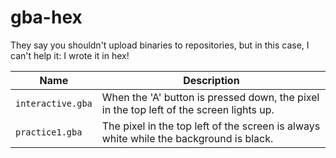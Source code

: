 # gba-hex

They say you shouldn't upload binaries to repositories, but in this case, I can't help it: I wrote it in hex!

Name | Description
---- | ----
`interactive.gba` | When the 'A' button is pressed down, the pixel in the top left of the screen lights up.
`practice1.gba` | The pixel in the top left of the screen is always white while the background is black.

